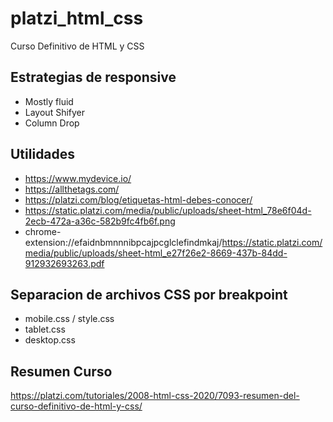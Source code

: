 # platzi_html_css
Curso Definitivo de HTML y CSS


## Estrategias de responsive

- Mostly fluid
- Layout Shifyer
- Column Drop


## Utilidades

- https://www.mydevice.io/
- https://allthetags.com/ 
- https://platzi.com/blog/etiquetas-html-debes-conocer/
- https://static.platzi.com/media/public/uploads/sheet-html_78e6f04d-2ecb-472a-a36c-582b9fc4fb6f.png
- chrome-extension://efaidnbmnnnibpcajpcglclefindmkaj/https://static.platzi.com/media/public/uploads/sheet-html_e27f26e2-8669-437b-84dd-912932693263.pdf
## Separacion de archivos CSS por breakpoint
- mobile.css / style.css
- tablet.css
- desktop.css

## Resumen Curso
https://platzi.com/tutoriales/2008-html-css-2020/7093-resumen-del-curso-definitivo-de-html-y-css/